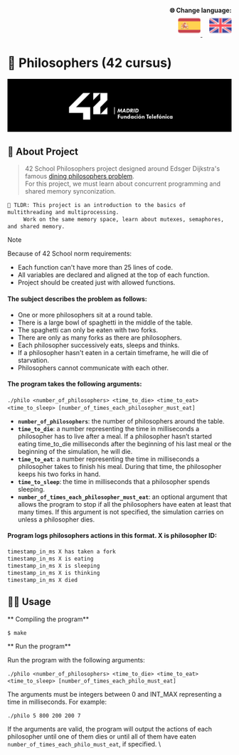 <p align="end">
   <strong>🌐 Change language:</strong><br>
   <a href="README.es.md">
    <img src="https://github.com/Nachopuerto95/multilang/blob/main/ES.png" alt="Español" width="50">
  </a>&nbsp;&nbsp;&nbsp;
  <a href="/README.md">
    <img src="https://github.com/Nachopuerto95/multilang/blob/main/EN.png" alt="English" width="50">
  </a>
</p>

<h1>🍝 Philosophers (42 cursus)</h1>

<img src="https://github.com/Nachopuerto95/multilang/blob/main/42-Madrid%20-%20Edited.jpg">


## 📜 About Project

> 42 School Philosophers project designed around Edsger Dijkstra's famous [dining philosophers problem](https://en.wikipedia.org/wiki/Dining_philosophers_problem). \
> For this project, we must learn about concurrent programming and shared memory synconization.

	🚀 TLDR: This project is an introduction to the basics of multithreading and multiprocessing.
    	 Work on the same memory space, learn about mutexes, semaphores, and shared memory.

> [!NOTE]  
> Because of 42 School norm requirements:
> * Each function can't have more than 25 lines of code.
> * All variables are declared and aligned at the top of each function.
> * Project should be created just with allowed functions.

#### The subject describes the problem as follows:

* One or more philosophers sit at a round table.
* There is a large bowl of spaghetti in the middle of the table.
* The spaghetti can only be eaten with two forks.
* There are only as many forks as there are philosophers.
* Each philosopher successively eats, sleeps and thinks.
* If a philosopher hasn't eaten in a certain timeframe, he will die of starvation.
* Philosophers cannot communicate with each other.

#### The program takes the following arguments:

`./philo <number_of_philosophers> <time_to_die> <time_to_eat> <time_to_sleep>
[number_of_times_each_philosopher_must_eat]`

* **```number_of_philosophers```**: the number of philosophers around the table.
* **```time_to_die```**: a number representing the time in milliseconds a philosopher has to live after a meal. If a philosopher hasn’t started eating time_to_die milliseconds after the beginning of his last meal or the beginning of the simulation, he will die.
* **```time_to_eat```**: a number representing the time in milliseconds a philosopher takes to finish his meal. During that time, the philosopher keeps his two forks in hand.
* **```time_to_sleep```**: the time in milliseconds that a philosopher spends sleeping.
* **```number_of_times_each_philosopher_must_eat```**: an optional argument that allows the program to stop if all the philosophers have eaten at least that many times. If this argument is not specified, the simulation carries on unless a philosopher dies.

#### Program logs philosophers actions in this format. X is philosopher ID:

```
timestamp_in_ms X has taken a fork
timestamp_in_ms X is eating
timestamp_in_ms X is sleeping
timestamp_in_ms X is thinking
timestamp_in_ms X died
```

## 👨‍💻 Usage

** Compiling the program**

```shell
$ make
```

** Run the program**

Run the program with the following arguments:
```shell
./philo <number_of_philosophers> <time_to_die> <time_to_eat> <time_to_sleep> [number_of_times_each_philo_must_eat]
```

The arguments must be integers between 0 and INT_MAX representing a time in milliseconds. For example:

```shell
./philo 5 800 200 200 7
```

If the arguments are valid, the program will output the actions of each philosopher until one of them dies or until all of them have eaten `number_of_times_each_philo_must_eat`, if specified. \


